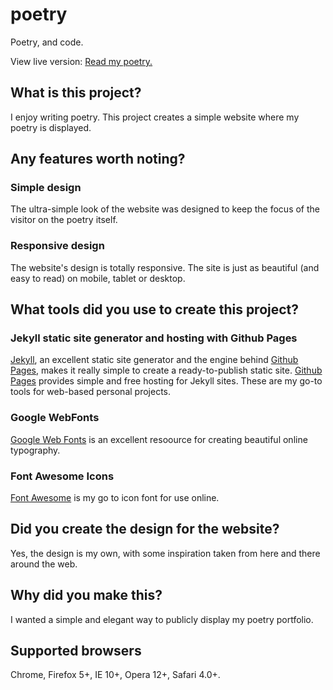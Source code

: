 poetry
======

Poetry, and code.

View live version: [Read my poetry.](http://sarahquigley.github.io/poetry/)

## What is this project?

I enjoy writing poetry. This project creates a simple website where my poetry is displayed.

## Any features worth noting?

### Simple design

The ultra-simple look of the website was designed to keep the focus of the visitor on the poetry itself.

### Responsive design

The website's design is totally responsive. The site is just as beautiful (and easy to read) on mobile, tablet or desktop.

## What tools did you use to create this project? 

### Jekyll static site generator and hosting with Github Pages

[Jekyll](http://jekyllrb.com/), an excellent static site generator and the engine behind [Github Pages](https://pages.github.com/), makes it really simple to create a ready-to-publish static site. [Github Pages](https://pages.github.com/) provides simple and free hosting for Jekyll sites. These are my go-to tools for web-based personal projects.

### Google WebFonts

[Google Web Fonts](https://www.google.com/fonts) is an excellent resoource for creating beautiful online typography.

### Font Awesome Icons

[Font Awesome](http://fortawesome.github.io/Font-Awesome/) is my go to icon font for use online.

## Did you create the design for the website?

Yes, the design is my own, with some inspiration taken from here and there around the web.

## Why did you make this?

I wanted a simple and elegant way to publicly display my poetry portfolio.

## Supported browsers 

Chrome, Firefox 5+, IE 10+, Opera 12+, Safari 4.0+.
